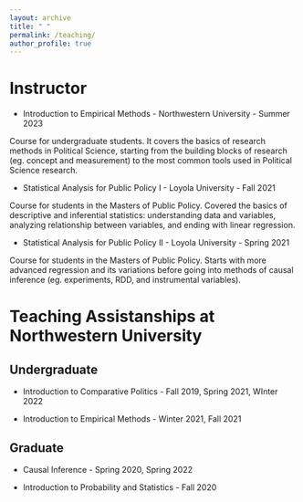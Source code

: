 ```yaml
---
layout: archive
title: " "
permalink: /teaching/
author_profile: true
---
```


# Instructor

- Introduction to Empirical Methods - Northwestern University - Summer 2023

Course for undergraduate students. It covers the basics of research methods in Political Science, starting from the building blocks of research (eg. concept and measurement) to the most common tools used in Political Science research.


- Statistical Analysis for Public Policy I - Loyola University - Fall 2021

Course for students in the Masters of Public Policy. Covered the basics of descriptive and inferential statistics: understanding data and variables, analyzing relationship between variables, and ending with linear regression. 

- Statistical Analysis for Public Policy II - Loyola University - Spring 2021 

Course for students in the Masters of Public Policy. Starts with more advanced regression and its variations before going into methods of causal inference (eg. experiments, RDD, and instrumental variables). 


# Teaching Assistanships at Northwestern University 


## Undergraduate 

- Introduction to Comparative Politics - Fall 2019, Spring 2021, WInter 2022

- Introduction to Empirical Methods - Winter 2021, Fall 2021

## Graduate 

- Causal Inference  - Spring 2020, Spring 2022

- Introduction to Probability and Statistics  - Fall 2020 




